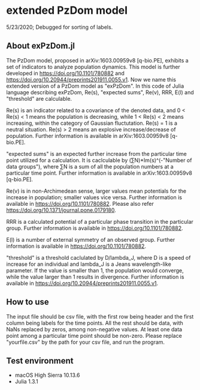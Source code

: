 # extended PzDom model

5/23/2020; Debugged for sorting of labels.

## About exPzDom.jl

The PzDom model, proposed in arXiv:1603.00959v8 [q-bio.PE], exhibits a set of indicators to analyze population dynamics. This model is further developed in https://doi.org/10.1101/780882 and https://doi.org/10.20944/preprints201911.0055.v1. Now we name this extended version of a PzDom model as "exPzDom". In this code of Julia language describing exPzDom, Re(s), "expected sums", Re(v), RRR, E(l) and "threshold" are calculable. 

Re(s) is an indicator related to a covariance of the denoted data, and 0 < Re(s) < 1 means the population is decreasing, while 1 < Re(s) < 2 means increasing, within the category of Gaussian fluctutation. Re(s) = 1 is a neutral situation. Re(s) > 2 means an explosive increase/decrease of population. Further information is available in arXiv:1603.00959v8 [q-bio.PE]. 

"expected sums" is an expected further increase from the particular time point utilized for a calculation. It is caclculable by (∑N)*Im(s)^(-"Number of data groups"), where ∑N is a sum of all the population numbers at a particular time point. Further information is available in arXiv:1603.00959v8 [q-bio.PE]. 

Re(v) is in non-Archimedean sense, larger values mean potentials for the increase in population; smaller values vice versa. Further information is available in https://doi.org/10.1101/780882. Please also refer https://doi.org/10.1371/journal.pone.0179180.

RRR is a calculated potential of a particular phase transition in the particular group.  Further information is available in https://doi.org/10.1101/780882. 

E(l) is a number of external symmetry of an observed group. Further information is available in https://doi.org/10.1101/780882. 

"threshold" is a threshold caclulated by D/lambda_J, where D is a speed of increase for an individual and lambda_J is a Jeans wavelength-like parameter. If the value is smaller than 1, the population would converge, while the value larger than 1 results in divergence. Further information is available in https://doi.org/10.20944/preprints201911.0055.v1. 

## How to use

The input file should be csv file, with the first row being header and the first column being labels for the time points. All the rest should be data, with NaNs replaced by zeros, among non-negative values. At least one data point among a particular time point should be non-zero. Please replace "yourfile.csv" by the path for your csv file, and run the program.  


## Test environment

* macOS High Sierra 10.13.6
* Julia 1.3.1
